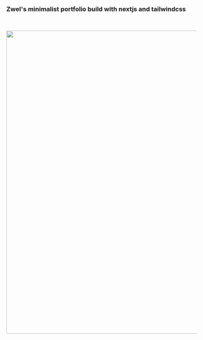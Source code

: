 ### Zwel's minimalist portfolio build with nextjs and tailwindcss

<br />

<p align='center' >
  <img src="https://zwel.vercel.app/images/og.png" width='800px' />
</p>

